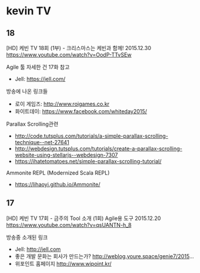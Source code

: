 # kevin TV

## 18
[HD] 케빈 TV 18회 (1부) - 크리스마스는 케빈과 함께! 2015.12.30
https://www.youtube.com/watch?v=OodP-TTvSEw

Agile 툴 자세한 건 17화 참고
 - Jell: https://jell.com/

방송에 나온 링크들
- 로이 게임즈: http://www.roigames.co.kr
- 화이트데이: https://www.facebook.com/whiteday2015/

Parallax Scrolling관련
- http://code.tutsplus.com/tutorials/a-simple-parallax-scrolling-technique--net-27641
- http://webdesign.tutsplus.com/tutorials/create-a-parallax-scrolling-website-using-stellarjs--webdesign-7307
- https://ihatetomatoes.net/simple-parallax-scrolling-tutorial/

Ammonite REPL (Modernized Scala REPL)
- https://lihaoyi.github.io/Ammonite/


## 17
[HD] 케빈 TV 17회 - 금주의 Tool 소개 (1회) Agile용 도구 2015.12.20
https://www.youtube.com/watch?v=qsUANTN-h_8

방송중 소개된 링크
- Jell: http://jell.com
- 좋은 개발 문화는 회사가 만드는가? http://weblog.youre.space/genie7/2015...
- 위포인트 홈페이지 http://www.wipoint.kr/